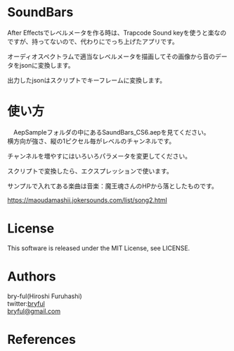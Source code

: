 ﻿# SoundBars

After Effectsでレベルメータを作る時は、Trapcode Sound keyを使うと楽なのですが、持ってないので、代わりにでっち上げたアプリです。  
  
オーディオスペクトラムで適当なレベルメータを描画してその画像から音のデータをjsonに変換します。

出力したjsonはスクリプトでキーフレームに変換します。  


# 使い方
　AepSampleフォルダの中にあるSaundBars_CS6.aepを見てください。  
横方向が強さ、縦の1ピクセル毎がレベルのチャンネルです。  
  
チャンネルを増やすにはいろいろパラメータを変更してください。

スクリプトで変換したら、エクスプレッションで使います。  


サンプルで入れてある楽曲は音楽：魔王魂さんのHPから落としたものです。

https://maoudamashii.jokersounds.com/list/song2.html  


# License

This software is released under the MIT License, see LICENSE. 

# Authors

bry-ful(Hiroshi Furuhashi)   
twitter:[bryful](https://twitter.com/bryful)  
bryful@gmail.com  

# References

  


